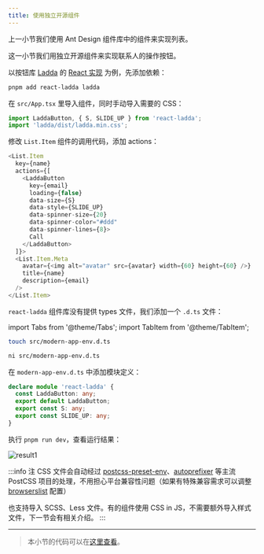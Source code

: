 ```yaml
---
title: 使用独立开源组件
---
```


上一小节我们使用 Ant Design 组件库中的组件来实现列表。

这一小节我们用独立开源组件来实现联系人的操作按钮。

以按钮库 [Ladda](https://lab.hakim.se/ladda/) 的 [React 实现](https://www.npmjs.com/package/react-ladda) 为例，先添加依赖：

```bash
pnpm add react-ladda ladda
```

在 `src/App.tsx` 里导入组件，同时手动导入需要的 CSS：

```ts
import LaddaButton, { S, SLIDE_UP } from 'react-ladda';
import 'ladda/dist/ladda.min.css';
```

修改 `List.Item` 组件的调用代码，添加 actions：

```ts
<List.Item
  key={name}
  actions={[
    <LaddaButton
      key={email}
      loading={false}
      data-size={S}
      data-style={SLIDE_UP}
      data-spinner-size={20}
      data-spinner-color="#ddd"
      data-spinner-lines={8}>
      Call
    </LaddaButton>
  ]}>
  <List.Item.Meta
    avatar={<img alt="avatar" src={avatar} width={60} height={60} />}
    title={name}
    description={email}
  />
</List.Item>
```

`react-ladda` 组件库没有提供 types 文件，我们添加一个 `.d.ts` 文件：

import Tabs from '@theme/Tabs';
import TabItem from '@theme/TabItem';

<Tabs>
<TabItem value="macOS" label="macOS" default>

```bash
touch src/modern-app-env.d.ts
```

</TabItem>
<TabItem value="Windows" label="Windows">

```bash
ni src/modern-app-env.d.ts
```

</TabItem>
</Tabs>

在 `modern-app-env.d.ts` 中添加模块定义：

```ts
declare module 'react-ladda' {
  const LaddaButton: any;
  export default LaddaButton;
  export const S: any;
  export const SLIDE_UP: any;
}
```

执行 `pnpm run dev`，查看运行结果：

![result1](https://lf3-static.bytednsdoc.com/obj/eden-cn/aphqeh7uhohpquloj/modern-js/docs/05/result1.png)

:::info 注
CSS 文件会自动经过 [postcss-preset-env](https://preset-env.cssdb.org/features)、[autoprefixer](https://github.com/postcss/autoprefixer) 等主流 PostCSS 项目的处理，不用担心平台兼容性问题（如果有特殊兼容需求可以调整 [browserslist](/docs/guides/tutorials/c04-es6-plus-and-ts/4.3-compatibility) 配置）

也支持导入 SCSS、Less 文件。有的组件使用 CSS in JS，不需要额外导入样式文件，下一节会有相关介绍。
:::

---

> 本小节的代码可以在[这里查看](https://github.com/modern-js-dev/modern-js-examples/tree/main/tutorials/c05/hello-modern-2)。
